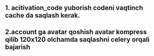 ## 1. acitivation_code yuborish codeni vaqtinch cache da saqlash kerak.
## 2.account ga avatar qoshish avatar kompress qilib 120x120 olchamda saqlashni celery orqali bajarish